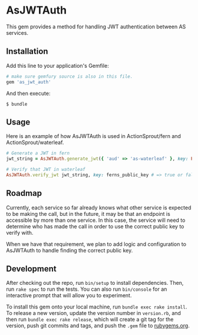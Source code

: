 # AsJWTAuth

This gem provides a method for handling JWT authentication between AS services.

## Installation

Add this line to your application's Gemfile:

```ruby
# make sure gemfury source is also in this file.
gem 'as_jwt_auth'
```

And then execute:

    $ bundle

## Usage

Here is an example of how AsJWTAuth is used in ActionSprout/fern and ActionSprout/waterleaf.

```ruby
# Generate a JWT in fern
jwt_string = AsJWTAuth.generate_jwt({ 'aud' => 'as-waterleaf' }, key: Fern.private_key)

# Verify that JWT in waterleaf
AsJWTAuth.verify_jwt jwt_string, key: ferns_public_key # => true or false
```

## Roadmap

Currently, each service so far already knows what other service is expected to
be making the call, but in the future, it may be that an endpoint is accessible
by more than one service. In this case, the service will need to determine who
has made the call in order to use the correct public key to verify with.

When we have that requirement, we plan to add logic and configuration to
AsJWTAuth to handle finding the correct public key.

## Development

After checking out the repo, run `bin/setup` to install dependencies. Then, run `rake spec` to run the tests. You can also run `bin/console` for an interactive prompt that will allow you to experiment.

To install this gem onto your local machine, run `bundle exec rake install`. To release a new version, update the version number in `version.rb`, and then run `bundle exec rake release`, which will create a git tag for the version, push git commits and tags, and push the `.gem` file to [rubygems.org](https://rubygems.org).
